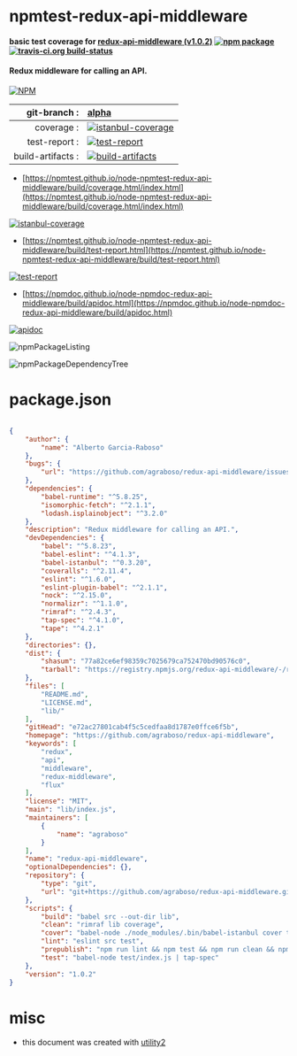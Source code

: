 # npmtest-redux-api-middleware

#### basic test coverage for  [redux-api-middleware (v1.0.2)](https://github.com/agraboso/redux-api-middleware)  [![npm package](https://img.shields.io/npm/v/npmtest-redux-api-middleware.svg?style=flat-square)](https://www.npmjs.org/package/npmtest-redux-api-middleware) [![travis-ci.org build-status](https://api.travis-ci.org/npmtest/node-npmtest-redux-api-middleware.svg)](https://travis-ci.org/npmtest/node-npmtest-redux-api-middleware)

#### Redux middleware for calling an API.

[![NPM](https://nodei.co/npm/redux-api-middleware.png?downloads=true&downloadRank=true&stars=true)](https://www.npmjs.com/package/redux-api-middleware)

| git-branch : | [alpha](https://github.com/npmtest/node-npmtest-redux-api-middleware/tree/alpha)|
|--:|:--|
| coverage : | [![istanbul-coverage](https://npmtest.github.io/node-npmtest-redux-api-middleware/build/coverage.badge.svg)](https://npmtest.github.io/node-npmtest-redux-api-middleware/build/coverage.html/index.html)|
| test-report : | [![test-report](https://npmtest.github.io/node-npmtest-redux-api-middleware/build/test-report.badge.svg)](https://npmtest.github.io/node-npmtest-redux-api-middleware/build/test-report.html)|
| build-artifacts : | [![build-artifacts](https://npmtest.github.io/node-npmtest-redux-api-middleware/glyphicons_144_folder_open.png)](https://github.com/npmtest/node-npmtest-redux-api-middleware/tree/gh-pages/build)|

- [https://npmtest.github.io/node-npmtest-redux-api-middleware/build/coverage.html/index.html](https://npmtest.github.io/node-npmtest-redux-api-middleware/build/coverage.html/index.html)

[![istanbul-coverage](https://npmtest.github.io/node-npmtest-redux-api-middleware/build/screenCapture.buildCi.browser.%252Ftmp%252Fbuild%252Fcoverage.lib.html.png)](https://npmtest.github.io/node-npmtest-redux-api-middleware/build/coverage.html/index.html)

- [https://npmtest.github.io/node-npmtest-redux-api-middleware/build/test-report.html](https://npmtest.github.io/node-npmtest-redux-api-middleware/build/test-report.html)

[![test-report](https://npmtest.github.io/node-npmtest-redux-api-middleware/build/screenCapture.buildCi.browser.%252Ftmp%252Fbuild%252Ftest-report.html.png)](https://npmtest.github.io/node-npmtest-redux-api-middleware/build/test-report.html)

- [https://npmdoc.github.io/node-npmdoc-redux-api-middleware/build/apidoc.html](https://npmdoc.github.io/node-npmdoc-redux-api-middleware/build/apidoc.html)

[![apidoc](https://npmdoc.github.io/node-npmdoc-redux-api-middleware/build/screenCapture.buildCi.browser.%252Ftmp%252Fbuild%252Fapidoc.html.png)](https://npmdoc.github.io/node-npmdoc-redux-api-middleware/build/apidoc.html)

![npmPackageListing](https://npmtest.github.io/node-npmtest-redux-api-middleware/build/screenCapture.npmPackageListing.svg)

![npmPackageDependencyTree](https://npmtest.github.io/node-npmtest-redux-api-middleware/build/screenCapture.npmPackageDependencyTree.svg)



# package.json

```json

{
    "author": {
        "name": "Alberto Garcia-Raboso"
    },
    "bugs": {
        "url": "https://github.com/agraboso/redux-api-middleware/issues"
    },
    "dependencies": {
        "babel-runtime": "^5.8.25",
        "isomorphic-fetch": "^2.1.1",
        "lodash.isplainobject": "^3.2.0"
    },
    "description": "Redux middleware for calling an API.",
    "devDependencies": {
        "babel": "^5.8.23",
        "babel-eslint": "^4.1.3",
        "babel-istanbul": "^0.3.20",
        "coveralls": "^2.11.4",
        "eslint": "^1.6.0",
        "eslint-plugin-babel": "^2.1.1",
        "nock": "^2.15.0",
        "normalizr": "^1.1.0",
        "rimraf": "^2.4.3",
        "tap-spec": "^4.1.0",
        "tape": "^4.2.1"
    },
    "directories": {},
    "dist": {
        "shasum": "77a82ce6ef98359c7025679ca752470bd90576c0",
        "tarball": "https://registry.npmjs.org/redux-api-middleware/-/redux-api-middleware-1.0.2.tgz"
    },
    "files": [
        "README.md",
        "LICENSE.md",
        "lib/"
    ],
    "gitHead": "e72ac27801cab4f5c5cedfaa8d1787e0ffce6f5b",
    "homepage": "https://github.com/agraboso/redux-api-middleware",
    "keywords": [
        "redux",
        "api",
        "middleware",
        "redux-middleware",
        "flux"
    ],
    "license": "MIT",
    "main": "lib/index.js",
    "maintainers": [
        {
            "name": "agraboso"
        }
    ],
    "name": "redux-api-middleware",
    "optionalDependencies": {},
    "repository": {
        "type": "git",
        "url": "git+https://github.com/agraboso/redux-api-middleware.git"
    },
    "scripts": {
        "build": "babel src --out-dir lib",
        "clean": "rimraf lib coverage",
        "cover": "babel-node ./node_modules/.bin/babel-istanbul cover test/index.js | tap-spec",
        "lint": "eslint src test",
        "prepublish": "npm run lint && npm test && npm run clean && npm run build",
        "test": "babel-node test/index.js | tap-spec"
    },
    "version": "1.0.2"
}
```



# misc
- this document was created with [utility2](https://github.com/kaizhu256/node-utility2)
